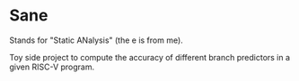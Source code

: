 # Sane
Stands for "Static ANalysis" (the e is from me).

Toy side project to compute the accuracy of different branch predictors in a given
RISC-V program.